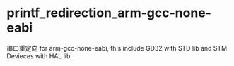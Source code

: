 # printf_redirection_arm-gcc-none-eabi
串口重定向 for arm-gcc-none-eabi, this include GD32 with STD lib and STM Devieces with HAL lib
